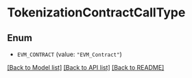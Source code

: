 # TokenizationContractCallType

## Enum


* `EVM_CONTRACT` (value: `"EVM_Contract"`)


[[Back to Model list]](../README.md#documentation-for-models) [[Back to API list]](../README.md#documentation-for-api-endpoints) [[Back to README]](../README.md)


